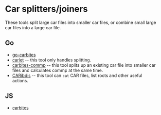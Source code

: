 # Car splitters/joiners

These tools split large car files into smaller car files, or combine small large car files into a large car file.

## Go
- [go-carbites](https://github.com/alanshaw/go-carbites)
- [carlet](https://github.com/anjor/carlet) -- this tool only handles splitting.
- [carbites-commp](https://github.com/anjor/go-carbites-commp) -- this tool splits up an existing car file into smaller car files and calculates commp at the same time.
- [CARibdis](https://github.com/hsanjuan/caribdis) -- this tool can `cat` CAR files, list roots and other useful actions.

## JS
- [carbites](https://github.com/nftstorage/carbites)

